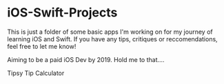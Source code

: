 # iOS-Swift-Projects

This is just a folder of some basic apps I'm working on for my journey of learning iOS and Swift. If you have any tips, critiques or reccomendations, feel free to let me know!

Aiming to be a paid iOS Dev by 2019. Hold me to that....



Tipsy Tip Calculator

<a href="https://drive.google.com/file/d/1vOjLeccHntNL6VS-KZQIY9zsmnnjljRu/preview" width="640" height="480"></a>
